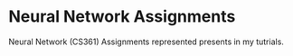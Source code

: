 # Neural Network Assignments
Neural Network (CS361) Assignments represented presents in my tutrials.
